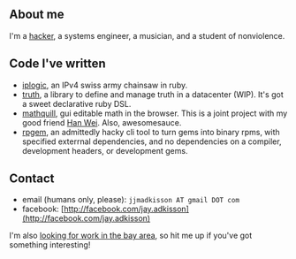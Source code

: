 ## About me

I'm a [hacker][github], a systems engineer, a musician, and a student of nonviolence.

[github]: http://github.com/jayferd

## Code I've written
* [iplogic](http://github.com/jayferd/iplogic),
  an IPv4 swiss army chainsaw in ruby.
* [truth](http://github.com/jayferd/truth),
  a library to define and manage truth in a datacenter (WIP).  It's got a sweet declarative ruby DSL.
* [mathquill](http://mathquill.com),
  gui editable math in the browser.  This is a joint project with my good friend [Han Wei][].  Also, awesomesauce.
* [rpgem](http://github.com/jayferd/rpgem),
  an admittedly hacky cli tool to turn gems into binary rpms,
  with specified exterrnal dependencies,
  and no dependencies on a compiler, development headers, or development gems.

[Han Wei]: http://github.com/laughinghan

## Contact
* email (humans only, please): `jjmadkisson AT gmail DOT com`
* facebook: [http://facebook.com/jay.adkisson](http://facebook.com/jay.adkisson)

I'm also [looking for work in the bay area][resume], so hit me up if you've got something interesting!

[resume]: http://github.com/jayferd/resume#readme
